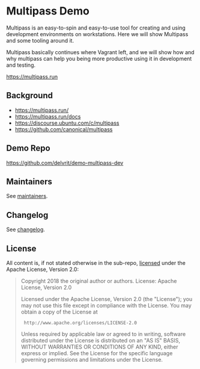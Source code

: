 # Multipass Demo

Multipass is an easy-to-spin and easy-to-use tool for creating and using development environments on workstations. Here we will show Multipass and some tooling around it.

Multipass basically continues where Vagrant left, and we will show how and why multipass can help you being more productive using it in development and testing.

https://multipass.run

## Background

- https://multipass.run/
- https://multipass.run/docs
- https://discourse.ubuntu.com/c/multipass
- https://github.com/canonical/multipass

## Demo Repo

https://github.com/delvrit/demo-multipass-dev

## Maintainers

See [maintainers](MAINTAINERS.md).

## Changelog

See [changelog](CHANGELOG.md).

## License

All content is, if not stated otherwise in the sub-repo, [licensed](LICENSE.md) under the Apache License, Version 2.0:

> Copyright 2018 the original author or authors.
> License: Apache License, Version 2.0
>
> Licensed under the Apache License, Version 2.0 (the "License");
> you may not use this file except in compliance with the License.
> You may obtain a copy of the License at
>
>      http://www.apache.org/licenses/LICENSE-2.0
>
> Unless required by applicable law or agreed to in writing, software
> distributed under the License is distributed on an "AS IS" BASIS,
> WITHOUT WARRANTIES OR CONDITIONS OF ANY KIND, either express or implied.
> See the License for the specific language governing permissions and
> limitations under the License.
